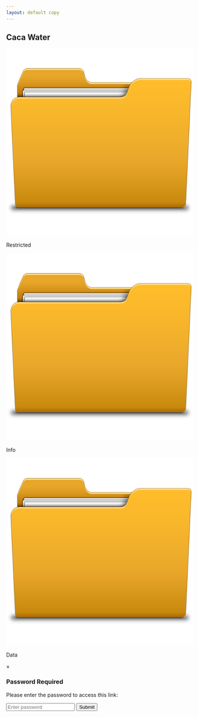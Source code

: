 ```yaml
---
layout: default copy
---
```


## Caca Water
<div class="image-gallery">
  <!-- Password-protected image (has data-password attribute) -->
  <div class="image-container password-protected">
    <img src="/assets/images/folder.png" alt="Protected image" class="responsive-image" 
         data-target="/" data-password="6ffe613e2919f074e477a0a80f95d6a1">
         <p class="image-caption">Restricted</p>
  </div>
  
  <!-- Regular image (no password protection) -->
  <div class="image-container">
    <img src="/assets/images/folder.png" alt="Regular image" class="responsive-image" 
         data-target="/">
          <p class="image-caption">Info</p>
  </div>
  
  <!-- You can add more images (protected or not) following the same pattern -->
  <div class="image-container">
    <img src="/assets/images/folder.png" alt="Another regular image" class="responsive-image" 
         data-target="/">
          <p class="image-caption">Data</p>
  </div>
</div>

<div id="passwordModal" class="password-modal">
  <div class="modal-content">
    <span class="close-modal">&times;</span>
    <h3>Password Required</h3>
    <p>Please enter the password to access this link:</p>
    <input type="password" id="passwordInput" placeholder="Enter password">
    <div id="passwordError" style="color: red; display: none;">Incorrect password</div>
    <button id="submitPassword">Submit</button>
  </div>
</div>


<script>
document.addEventListener('DOMContentLoaded', function() {
  // Variables to store the current target link and password
  let currentTarget = '';
  let currentPassword = '';
  
  // Get DOM elements
  const modal = document.getElementById('passwordModal');
  //hash the password
  const passwordInput = document.getElementById('passwordInput');
  const passwordError = document.getElementById('passwordError');
  const submitButton = document.getElementById('submitPassword');
  const closeButton = document.querySelector('.close-modal');
  
  // Ensure modal is hidden initially
  if (modal) {
    modal.style.display = 'none';
  }
  
  // Process all image containers
  document.querySelectorAll('.image-container').forEach(container => {
    const img = container.querySelector('.responsive-image');
    
    // Add click event to the container itself
    container.addEventListener('click', function() {
      if (!img) return;
      
      // Get the target URL
      currentTarget = img.getAttribute('data-target');
      
      // Check if this image has a password set
      if (img.hasAttribute('data-password')) {
        // Password-protected image
        currentPassword = img.getAttribute('data-password');
        
        // Make sure modal exists before trying to show it
        if (modal) {
          // Display the modal
          modal.style.display = 'flex';
          passwordInput.value = '';
          passwordError.style.display = 'none';
          
          // Focus the password input
          setTimeout(() => {
            passwordInput.focus();
          }, 100);
        } else {
          console.error('Password modal not found in the document!');
        }
      } else {
        // Regular image - go directly to the target
        if (currentTarget) {
          console.log('Navigating to:', currentTarget);
          window.location.href = currentTarget;
        }
      }
    });
  });
  // The rest of your event handlers for the modal
  if (submitButton && passwordInput && modal) {
    // Submit password
    console.log(passwordInput)
    submitButton.addEventListener('click', function() {
      if (passwordInput.value === currentPassword) {
        // Correct password - navigate to target
        modal.style.display = 'none';
        window.location.href = currentTarget;
      } else {
        // Wrong password - show error
        passwordError.style.display = 'block';
      }
    });
  
    // Close modal when X is clicked
    if (closeButton) {
      closeButton.addEventListener('click', function() {
        modal.style.display = 'none';
      });
    }
    
    // Allow pressing Enter key to submit
    passwordInput.addEventListener('keyup', function(event) {
      if (event.key === 'Enter') {
        submitButton.click();
      }
    });
    
    // Close modal when clicking outside of modal content
    window.addEventListener('click', function(event) {
      if (event.target === modal) {
        modal.style.display = 'none';
      }
    });
  }
});
</script>